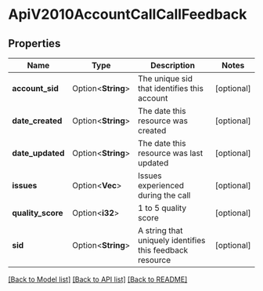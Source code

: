 # ApiV2010AccountCallCallFeedback

## Properties

Name | Type | Description | Notes
------------ | ------------- | ------------- | -------------
**account_sid** | Option<**String**> | The unique sid that identifies this account | [optional]
**date_created** | Option<**String**> | The date this resource was created | [optional]
**date_updated** | Option<**String**> | The date this resource was last updated | [optional]
**issues** | Option<**Vec<String>**> | Issues experienced during the call | [optional]
**quality_score** | Option<**i32**> | 1 to 5 quality score | [optional]
**sid** | Option<**String**> | A string that uniquely identifies this feedback resource | [optional]

[[Back to Model list]](../README.md#documentation-for-models) [[Back to API list]](../README.md#documentation-for-api-endpoints) [[Back to README]](../README.md)


